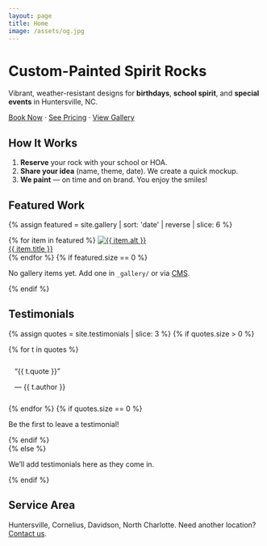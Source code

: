 ```yaml
---
layout: page
title: Home
image: /assets/og.jpg
---
```

# Custom-Painted Spirit Rocks
Vibrant, weather-resistant designs for **birthdays**, **school spirit**, and **special events** in Huntersville, NC.

[Book Now](/book/) · [See Pricing](/services/) · [View Gallery](/gallery/)

## How It Works
1. **Reserve** your rock with your school or HOA.
2. **Share your idea** (name, theme, date). We create a quick mockup.
3. **We paint** — on time and on brand. You enjoy the smiles!

## Featured Work
{% assign featured = site.gallery | sort: 'date' | reverse | slice: 6 %}
<div class="grid">
  {% for item in featured %}
  <a class="card" href="{{ item.url }}">
    <img src="{{ item.image }}" alt="{{ item.alt }}" />
    <div class="caption">{{ item.title }}</div>
  </a>
  {% endfor %}
  {% if featured.size == 0 %}
  <p>No gallery items yet. Add one in <code>_gallery/</code> or via <a href="/admin/">CMS</a>.</p>
  {% endif %}
  
</div>

## Testimonials
{% assign quotes = site.testimonials | slice: 3 %}
{% if quotes.size > 0 %}
<div class="grid">
  {% for t in quotes %}
  <div class="card" style="padding:12px;">
    <p>“{{ t.quote }}”</p>
    <p class="muted">— {{ t.author }}</p>
  </div>
  {% endfor %}
  {% if quotes.size == 0 %}
  <p>Be the first to leave a testimonial!</p>
  {% endif %}
</div>
{% else %}
<p>We’ll add testimonials here as they come in.</p>
{% endif %}

## Service Area
Huntersville, Cornelius, Davidson, North Charlotte. Need another location? [Contact us](/contact/).

